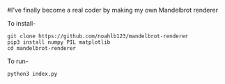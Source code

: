 #I've finally become a real coder by making my own Mandelbrot renderer
 
To install-
```
git clone https://github.com/noahlb123/mandelbrot-renderer
pip3 install numpy PIL matplotlib
cd mandelbrot-renderer
```
To run-
```
python3 index.py
```
